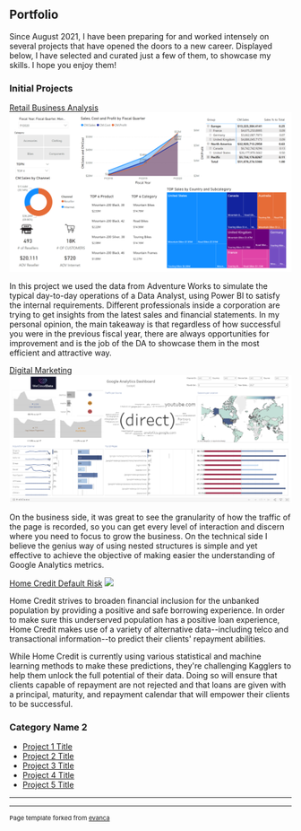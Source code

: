 ## Portfolio

Since August 2021, I have been preparing for and worked intensely on several projects that have opened the doors to a new career. Displayed below, I have selected and curated just a few of them, to showcase my skills. I hope you enjoy them!

### Initial Projects  

[Retail Business Analysis](/sample_page)
<img src="images/thumbnail_01.png?raw=true"/>

In this project we used the data from Adventure Works to simulate the typical day-to-day operations of a Data Analyst, using Power BI to satisfy the internal requirements. Different professionals inside a corporation are trying to get insights from the latest sales and financial statements.  In my personal opinion, the main takeaway is that regardless of how successful you were in the previous fiscal year, there are always opportunities for improvement and is the job of the DA to showcase them in the most efficient and attractive way.  

[Digital Marketing](/pdf/sample_presentation.pdf)
<img src="images/thumbnail_02.png?raw=true"/>

On the business side, it was great to see the granularity of how the traffic of the page is recorded, so you can get every level of interaction and discern where you need to focus to grow the business. On the technical side I believe the genius way of using nested structures is simple and yet effective to achieve the objective of making easier the understanding of Google Analytics metrics. 

[Home Credit Default Risk](http://example.com/)
<img src="images/thumbnail_03.jpg?raw=true"/>

Home Credit strives to broaden financial inclusion for the unbanked population by providing a positive and safe borrowing experience. In order to make sure this underserved population has a positive loan experience, Home Credit makes use of a variety of alternative data--including telco and transactional information--to predict their clients' repayment abilities.

While Home Credit is currently using various statistical and machine learning methods to make these predictions, they're challenging Kagglers to help them unlock the full potential of their data. Doing so will ensure that clients capable of repayment are not rejected and that loans are given with a principal, maturity, and repayment calendar that will empower their clients to be successful.

### Category Name 2

- [Project 1 Title](http://example.com/)
- [Project 2 Title](http://example.com/)
- [Project 3 Title](http://example.com/)
- [Project 4 Title](http://example.com/)
- [Project 5 Title](http://example.com/)

---




---
<p style="font-size:11px">Page template forked from <a href="https://github.com/evanca/quick-portfolio">evanca</a></p>
<!-- Remove above link if you don't want to attibute -->

